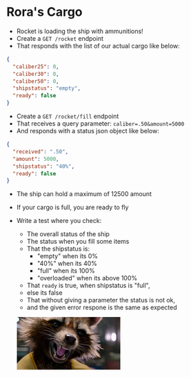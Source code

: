 # Rora's Cargo

- Rocket is loading the ship with ammunitions!
- Create a `GET /rocket` endpoint
- That responds with the list of our actual cargo like below:
```json
{
  "caliber25": 0,
  "caliber30": 0,
  "caliber50": 0,
  "shipstatus": "empty",
  "ready": false
}
```
- Create a `GET /rocket/fill` endpoint
- That receives a query parameter: `caliber=.50&amount=5000`
- And responds with a status json object like below:
```json
{
  "received": ".50",
  "amount": 5000,
  "shipstatus": "40%",
  "ready": false
}
```
- The ship can hold a maximum of 12500 amount
- If your cargo is full, you are ready to fly
- Write a test where you check:
  - The overall status of the ship
  - The status when you fill some items
  - That the shipstatus is:
    - "empty" when its 0%
    - "40%" when its 40%
    - "full" when its 100%
    - "overloaded" when its above 100%
  - That `ready` is true, when shipstatus is "full",
  - else its false
  - That without giving a parameter the status is not ok,
  - and the given error respone is the same as expected

  [![](assets/rocket.jpg)](https://www.youtube.com/watch?v=8XnOeLcKhIk)
